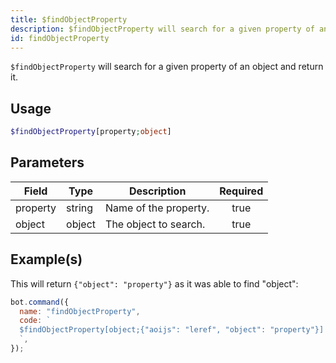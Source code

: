 ```yaml
---
title: $findObjectProperty
description: $findObjectProperty will search for a given property of an object and return it.
id: findObjectProperty
---
```


`$findObjectProperty` will search for a given property of an object and return it.

## Usage

```php
$findObjectProperty[property;object]
```

## Parameters

| Field    | Type   | Description           | Required |
| -------- | ------ | --------------------- | :------: |
| property | string | Name of the property. |   true   |
| object   | object | The object to search. |   true   |

## Example(s)

This will return `{"object": "property"}` as it was able to find "object":

```javascript
bot.command({
  name: "findObjectProperty",
  code: `
  $findObjectProperty[object;{"aoijs": "leref", "object": "property"}]
  `,
});
```
